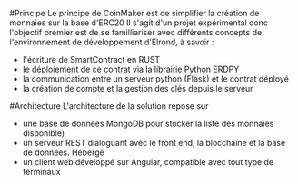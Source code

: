 #Principe
Le principe de CoinMaker est de simplifier la création de monnaies sur la base d'ERC20
Il s'agit d'un projet expérimental donc l'objectif premier est de se familliariser 
avec différents concepts de l'environnement
de développement d'Elrond, à savoir :
 - l'écriture de SmartContract en RUST
 - le déploiement de ce contrat via la librairie Python ERDPY
 - la communication entre un serveur python (Flask) et le contrat déployé
 - la création de compte et la gestion des clés depuis le serveur


#Architecture
L'architecture de la solution repose sur 
- une base de données MongoDB pour stocker la liste des monnaies disponible)
- un serveur REST dialoguant avec le front end, la blocchaine et la base de données. Hébergé
- un client web développé sur Angular, compatible avec tout type de terminaux


